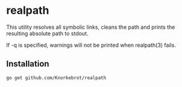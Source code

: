 realpath
========

This utility resolves all symbolic links, cleans the path and prints the
resulting absolute path to stdout.

If -q is specified, warnings will not be printed when realpath(3) fails.

Installation
------------

	go get github.com/Knorkebrot/realpath
